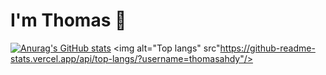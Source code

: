 # I'm Thomas 👋

[![Anurag's GitHub stats](https://github-readme-stats.vercel.app/api?username=thomasahdy)](https://github.com/thomasahdy/github-readme-stats)
<img alt="Top langs" src"https://github-readme-stats.vercel.app/api/top-langs/?username=thomasahdy"/>
